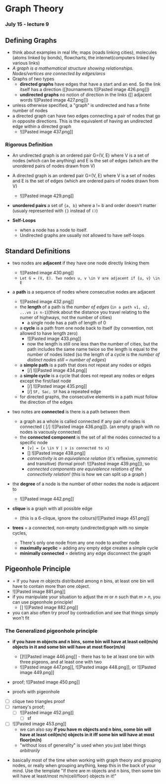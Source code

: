 # Graph Theory
### July 15 - lecture 9


## Defining Graphs
- think about examples in real life; maps (roads linking cities), molecules (atoms linked by bonds), flowcharts, the internet(computers linked by various links)
- *A graph is a mathematical structure showing relationships. Nodes/vertices are connected by edges/arcs*
- Graphs of two types
	- **directed graphs** have edges that have a start and an end. So the link itself has a direction ([]tournaments ![[Pasted image 426.png]])
	- **undirected graphs** no notion of direction in the links ([] adjacent words ![[Pasted image 427.png]]) 
- unless otherwise specified, a "graph" is undirected and has a finite number of nodes
- a directed graph can have two edges connecting a pair of nodes that go in opposite directions. This is the equivalent of having an undirected edge within a directed graph
	- ![[Pasted image 437.png]]
### Rigorous Definition
- An undirected graph is an ordered pair G=(V, E) where V is a set of nodes (which can be anything) and E is the set of edges (which are the unordered pairs of nodes drawn from V)
- A directed graph is an ordered pair G=(V, E) where V is a set of nodes and E is the set of edges (which are ordered pairs of nodes drawn from V)
	- ![[Pasted image 429.png]]
- **unordered pairs** a set of `{a, b}` where a != b and order doesn't matter (usualy represented with `{}` instead of `()`)

- **Self-Loops**
	- when a node has a node to itself.
	- Undirected graphs are usually not allowed to have self-loops


## Standard Definitions
- two nodes are **adjacent** if they have one node directly linking them
	- ![[Pasted image 430.png]]
	- `Let G = (V, E). Two nodes u, v \in V are adjacent if {u, v} \in E`
- a **path** is a sequence of nodes where consecutive nodes are adjacent
	- ![[Pasted image 432.png]]
	- the **length** of a path is the *number of edges* (`in a path v1, v2, ...vn is n-1`)(think about the distance you travel relating to the numer of highways, not the number of cities) 
		- a single node has a path of length of 0
	- a **cycle** is a path from one node back to itself (by convention, not allowed to have length zero)
		- ![[Pasted image 433.png]]
		- now the length is still one less than the number of cities, but the path includes the same name twice so the length is equal to the number of nodes listed (so the length of a cycle is the *number of distinct nodes still = number of edges*)
	- a **simple path** is a path that does not repeat any nodes or edges
		- [/] ![[Pasted image 434.png]]
	- a **simple cycle** is a cycle that does not repeat any nodes or edges except the first/last node
		- [/] ![[Pasted image 435.png]]
		- [/] `SF, Sac, SF` has a repeated edge
	- for directed graphs, the consecutive elements in a path must follow the direction of the edges
- two notes are **connected** is there is a path between them
	- a graph as a whole is called connected if any pair of nodes is connected ( [/] ![[Pasted image 436.png]]). (an empty graph with no nodes is vacously connected)
	- the **connected component** is the set of all the nodes connected to a specific node
		- `[v] = {x \in V | v is connected to x}`
		- [] ![[Pasted image 438.png]]
		- *connectivity is an equivalence relation* (it's reflexive, symmetric and transitive) (formal proof: ![[Pasted image 439.png]]), so 
		- *connected components are equivalence relations of the connectivity relation!*  (this is how we can split up a graph )
- the **degree** of a node is the number of other nodes the node is adjacent to
	- ![[Pasted image 442.png]] 
- **clique** is a graph with all possible edge
	- (this is a 6-clique, ignore the colours)![[Pasted image 451.png]]

- **trees** = a connected, non-empty (undirected)graph with no simple cycles, 
	- There's only one node from any one node to another node
	- **maximally acyclic** = adding any empty edge creates a simple cycle
	- **minimally connected** = deleting any edge disconnect the graph

## Pigeonhole Principle

- = If you have *m* objects distributed among *n* bins, at least one bin will have to contain more than one object. 
- ![[Pasted image 881.png]]
- if you manipulate your situation to adjust the *m* or *n* such that *m > n*, you can use pigeonhole principle!
	- [] ![[Pasted image 882.png]] 
- you can also often try proof by contradiction and see that things simply won't fit

### The Generalized pigeonhole principle
- **if you have m objects and n bins, some bin will have at least ceil(m/n) objects in it and some bin will have at most floor(m/n)**
	- []![[Pasted image 446.png]] - there has to be at least one bin with three pigeons, and at least one with two
	- ![[Pasted image 447.png]], ![[Pasted image 448.png]], or ![[Pasted image 449.png]]
- proof; ![[Pasted image 450.png]]

- proofs with pigeonhole
- [ ] clique two triangles proof
- [ ] ramsey's proof;
	- [ ] ![[Pasted image 452.png]]
		- [ ] sf
- [ ] ![[Pasted image 453.png]]
	- we can also say **if you have m objects and n bins, some bin will have at least ceil(m/n) objects in it iff some bin will have at most floor(m/n)**
	- "without loss of generality" is used when you just label things *arbitrarily*


- basically most of the time when working with graph theory and grouping nodes, or really when grouping anything, keep this in the back of your mind. Use the template "If there are m objects and n bins, then some bin will have at least/most m/n(ceil/floor) objects in it!"














